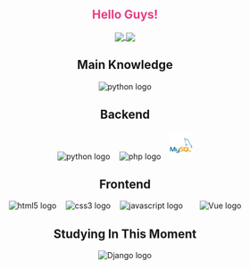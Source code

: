 
 
<h2 align="center" style="color: #e83d84;">Hello Guys!</h2>

<div align="center">
  <a href="https://github.com/kauabarros-24">
  <img height=200 align="center" src="https://github-readme-stats.vercel.app/api?username=kauabarros-24&bg_color=30,6A00C9,00736E&title_color=fff&text_color=fff" />
</a>
<a href="https://github.com/kauabarrros">
  <img height=200 align="center" src="https://github-readme-stats.vercel.app/api/top-langs/?username=kauabarros-24&layout=donut&bg_color=141424&title_color=22A7F0&text_color=8ef5fa&icon_color=2596be)](https://github.com/kauabarros"/ >
</a>
</div>

<div align="center">
  <h2>Main Knowledge</h2>
  <img src="https://cdn.jsdelivr.net/gh/devicons/devicon/icons/python/python-original.svg" height="100" width="80" alt="python logo"  />
  <h2>Backend</h2>
  <img src="https://cdn.jsdelivr.net/gh/devicons/devicon/icons/python/python-original.svg" height="50" width="40" alt="python logo"  />
  <img width="9" />
  <img width="40" src="https://user-images.githubusercontent.com/25181517/183570228-6a040b9f-3ddf-47a2-a201-743121dac664.png" height="50" alt="php logo"  />
  <img width="9" />
  <img src="https://raw.githubusercontent.com/devicons/devicon/master/icons/mysql/mysql-original-wordmark.svg" alt="mysql" width="40" height="50" />
  <h2>Frontend</h2>
  <img src="https://cdn.jsdelivr.net/gh/devicons/devicon/icons/html5/html5-original.svg" height="40" width="40" alt="html5 logo"  />
  <img width="9" />
  <img src="https://cdn.jsdelivr.net/gh/devicons/devicon/icons/css3/css3-original.svg" height="40" width="40" alt="css3 logo"  />
  <img width="9" />
  <img src="https://cdn.jsdelivr.net/gh/devicons/devicon/icons/javascript/javascript-original.svg" height="40" width="40" alt="javascript logo"  />
  <img width="9" />
  <img width="9" />
  <img width="40" src="https://vuejs.org/images/logo.png" alt="Vue logo" height="40">
  <h2>Studying In This Moment</h2>
  <img src="https://github.com/kauabarros-24/kauabarros-24/assets/125659214/3d17fa4d-70c7-46fd-997a-ad2dc7bdb036" height="40" width="40" alt="Django logo"  />

 
  
  
 <div align="center">
